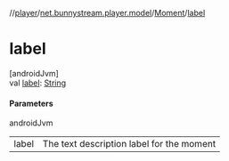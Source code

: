 //[player](../../../index.md)/[net.bunnystream.player.model](../index.md)/[Moment](index.md)/[label](label.md)

# label

[androidJvm]\
val [label](label.md): [String](https://kotlinlang.org/api/latest/jvm/stdlib/kotlin/-string/index.html)

#### Parameters

androidJvm

| | |
|---|---|
| label | The text description label for the moment |
